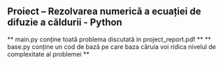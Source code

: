 ## Proiect – Rezolvarea numerică a ecuației de difuzie a căldurii - Python
** main.py conține toată problema discutată in project_report.pdf **
** base.py conține un cod de bază pe care baza căruia voi ridica nivelul de complexitate al problemei **
